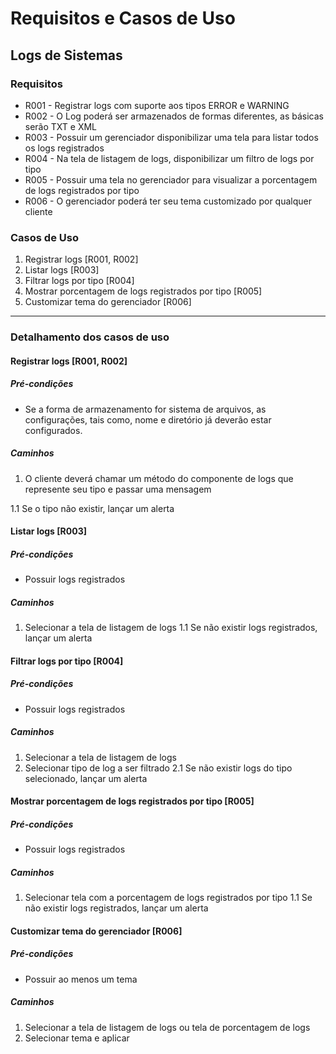 # Requisitos e Casos de Uso

## Logs de Sistemas

### Requisitos

* R001 - Registrar logs com suporte aos tipos ERROR e WARNING
* R002 - O Log poderá ser armazenados de formas diferentes, as básicas serão TXT e XML
* R003 - Possuir um gerenciador disponibilizar uma tela para listar todos os logs registrados
* R004 - Na tela de listagem de logs, disponibilizar um filtro de logs por tipo
* R005 - Possuir uma tela no gerenciador para visualizar a porcentagem de logs registrados por tipo
* R006 - O gerenciador poderá ter seu tema customizado por qualquer cliente

### Casos de Uso

1. Registrar logs [R001, R002]
2. Listar logs [R003]
3. Filtrar logs por tipo [R004]
4. Mostrar porcentagem de logs registrados por tipo [R005]
5. Customizar tema do gerenciador [R006]

***

### Detalhamento dos casos de uso

#### Registrar logs [R001, R002]

##### Pré-condições

* Se a forma de armazenamento for sistema de arquivos, as configurações, tais como,
nome e diretório já deverão estar configurados.

##### Caminhos

1. O cliente deverá chamar um método do componente de logs que represente seu tipo e passar uma mensagem

1.1 Se o tipo não existir, lançar um alerta

#### Listar logs [R003]

##### Pré-condições

* Possuir logs registrados

##### Caminhos

1. Selecionar a tela de listagem de logs
1.1 Se não existir logs registrados, lançar um alerta

#### Filtrar logs por tipo [R004]

##### Pré-condições

* Possuir logs registrados

##### Caminhos

1. Selecionar a tela de listagem de logs
2. Selecionar tipo de log a ser filtrado
2.1 Se não existir logs do tipo selecionado, lançar um alerta

#### Mostrar porcentagem de logs registrados por tipo [R005]

##### Pré-condições

* Possuir logs registrados

##### Caminhos

1. Selecionar tela com a porcentagem de logs registrados por tipo
1.1 Se não existir logs registrados, lançar um alerta

#### Customizar tema do gerenciador [R006]

##### Pré-condições

* Possuir ao menos um tema

##### Caminhos

1. Selecionar a tela de listagem de logs ou tela de porcentagem de logs
2. Selecionar tema e aplicar